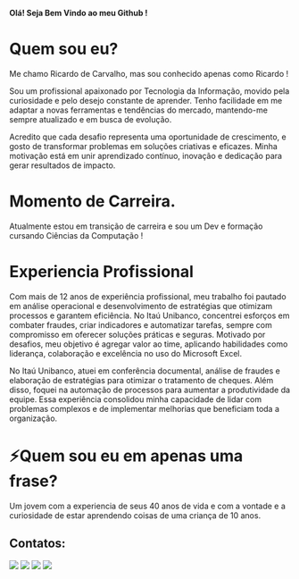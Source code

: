 **Olá! Seja Bem Vindo ao meu Github !**
# Quem sou eu? 
Me chamo Ricardo de Carvalho, mas sou conhecido apenas como Ricardo !

Sou um profissional apaixonado por Tecnologia da Informação, movido pela curiosidade e pelo desejo constante de aprender. Tenho facilidade em me adaptar a novas ferramentas e tendências do mercado, mantendo-me sempre atualizado e em busca de evolução.

Acredito que cada desafio representa uma oportunidade de crescimento, e gosto de transformar problemas em soluções criativas e eficazes. Minha motivação está em unir aprendizado contínuo, inovação e dedicação para gerar resultados de impacto.
# Momento de Carreira. 
Atualmente estou em transição de carreira e sou um Dev e formação cursando Ciências da Computação ! 
# Experiencia Profissional
Com mais de 12 anos de experiência profissional, meu trabalho foi pautado em análise operacional e desenvolvimento de estratégias que otimizam processos e garantem eficiência. No Itaú Unibanco, concentrei esforços em combater fraudes, criar indicadores e automatizar tarefas, sempre com compromisso em oferecer soluções práticas e seguras. Motivado por desafios, meu objetivo é agregar valor ao time, aplicando habilidades como liderança, colaboração e excelência no uso do Microsoft Excel. 

No Itaú Unibanco, atuei em conferência documental, análise de fraudes e elaboração de estratégias para otimizar o tratamento de cheques. Além disso, foquei na automação de processos para aumentar a produtividade da equipe. Essa experiência consolidou minha capacidade de lidar com problemas complexos e de implementar melhorias que beneficiam toda a organização.

# ⚡Quem sou eu em apenas uma frase?
Um jovem com a experiencia de seus 40 anos de vida e com a vontade e a curiosidade de estar aprendendo coisas de uma criança de 10 anos.
## Contatos:
<div>
<a href="https://instagram.com/ricardo.dcarvalho" target="_blank"><img loading="lazy" src="https://img.shields.io/badge/-Instagram-%23E4405F?style=for-the-badge&logo=instagram&logoColor=white" target="_blank"></a>
<a href="https://www.twitch.tv/Wixuraxo" target="_blank"><img loading="lazy" src="https://img.shields.io/badge/Twitch-9146FF?style=for-the-badge&logo=twitch&logoColor=white" target="_blank"></a>
<a href = "mailto:@rccarvalho.dev@gmail.com"><img loading="lazy" src="https://img.shields.io/badge/Gmail-D14836?style=for-the-badge&logo=gmail&logoColor=white" target="_blank"></a>
<a href="https://www.linkedin.com/in/rccarvalho-dev/" target="_blank"><img loading="lazy" src="https://img.shields.io/badge/-LinkedIn-%230077B5?style=for-the-badge&logo=linkedin&logoColor=white" target="_blank"></a>   
</div>

<!--
**Dev-RicardoCarvalho/Dev-RicardoCarvalho** is a ✨ _special_ ✨ repository because its `README.md` (this file) appears on your GitHub profile.

Here are some ideas to get you started:

- 🔭 I’m currently working on ...
- 🌱 I’m currently learning ...
- 👯 I’m looking to collaborate on ...
- 🤔 I’m looking for help with ...
- 💬 Ask me about ...
- 📫 How to reach me: ...
- 😄 Pronouns: ...
- ⚡ Fun fact: ...
-->
